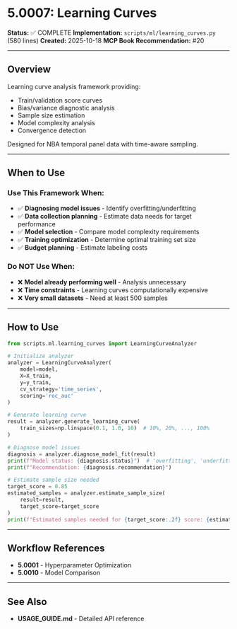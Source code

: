 # 5.0007: Learning Curves

**Status:** ✅ COMPLETE
**Implementation:** `scripts/ml/learning_curves.py` (580 lines)
**Created:** 2025-10-18
**MCP Book Recommendation:** #20

---

## Overview

Learning curve analysis framework providing:
- Train/validation score curves
- Bias/variance diagnostic analysis
- Sample size estimation
- Model complexity analysis
- Convergence detection

Designed for NBA temporal panel data with time-aware sampling.

---

## When to Use

### Use This Framework When:
- ✅ **Diagnosing model issues** - Identify overfitting/underfitting
- ✅ **Data collection planning** - Estimate data needs for target performance
- ✅ **Model selection** - Compare model complexity requirements
- ✅ **Training optimization** - Determine optimal training set size
- ✅ **Budget planning** - Estimate labeling costs

### Do NOT Use When:
- ❌ **Model already performing well** - Analysis unnecessary
- ❌ **Time constraints** - Learning curves computationally expensive
- ❌ **Very small datasets** - Need at least 500 samples

---

## How to Use

```python
from scripts.ml.learning_curves import LearningCurveAnalyzer

# Initialize analyzer
analyzer = LearningCurveAnalyzer(
    model=model,
    X=X_train,
    y=y_train,
    cv_strategy='time_series',
    scoring='roc_auc'
)

# Generate learning curve
result = analyzer.generate_learning_curve(
    train_sizes=np.linspace(0.1, 1.0, 10)  # 10%, 20%, ..., 100%
)

# Diagnose model issues
diagnosis = analyzer.diagnose_model_fit(result)
print(f"Model status: {diagnosis.status}")  # 'overfitting', 'underfitting', 'good_fit'
print(f"Recommendation: {diagnosis.recommendation}")

# Estimate sample size needed
target_score = 0.85
estimated_samples = analyzer.estimate_sample_size(
    result=result,
    target_score=target_score
)
print(f"Estimated samples needed for {target_score:.2f} score: {estimated_samples}")
```

---

## Workflow References

- **5.0001** - Hyperparameter Optimization
- **5.0010** - Model Comparison

---

## See Also

- **USAGE_GUIDE.md** - Detailed API reference
